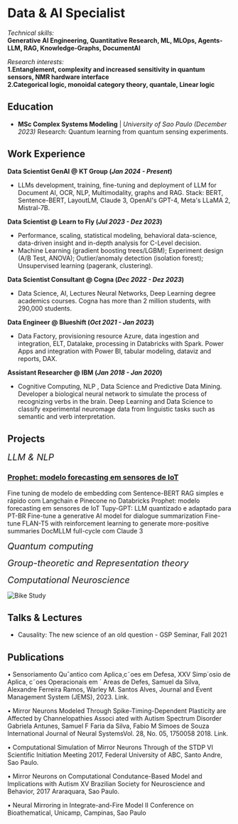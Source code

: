 # Data & AI Specialist

*Technical skills:*<br>
**Generative AI Engineering, Quantitative Research, ML, MLOps, Agents-LLM, RAG, Knowledge-Graphs, DocumentAI**

*Research interests:*<br>
**1.Entanglement, complexity and increased sensitivity in quantum sensors, NMR hardware interface**<br>
**2.Categorical logic, monoidal category theory, quantale, Linear logic**<br>

## Education
-
  **MSc Complex Systems Modeling**	| *University of Sao Paulo (_December 2023_)* Research: Quantum learning from quantum sensing experiments.
  
## Work Experience
**Data Scientist GenAI @ KT Group (_Jan 2024 - Present_)**
- LLMs development, training, fine-tuning and deployment of LLM for Document AI, OCR, NLP, Multimodality, graphs and RAG. Stack: BERT, Sentence-BERT, LayoutLM, Claude 3, OpenAI's GPT-4, Meta's LLaMA 2, Mistral-7B.
  
**Data Scientist @ Learn to Fly (_Jul 2023 - Dez 2023_)**
- Performance, scaling, statistical modeling, behavioral data-science, data-driven insight and in-depth analysis for C-Level decision.
- Machine Learning (gradient boosting trees/LGBM); Experiment design (A/B Test, ANOVA); Outlier/anomaly detection (isolation forest); Unsupervised learning (pagerank, clustering).
  
**Data Scientist Consultant @ Cogna (_Dec 2022 - Dez 2023_)**
-  Data Science, AI, Lectures Neural Networks, Deep Learning degree academics courses. Cogna has more than 2 million students, with 290,000 students.
   
**Data Engineer @ Blueshift (_Oct 2021 - Jan 2023_)**
-  Data Factory, provisioning resource Azure, data ingestion and integration, ELT, Datalake, processing in Databricks with Spark. Power Apps and integration with Power BI, tabular modeling, dataviz and reports, DAX.
  
**Assistant Researcher @ IBM (_Jan 2018 - Jan 2020_)**
- Cognitive Computing, NLP , Data Science and Predictive Data Mining. Developer a biological neural network to simulate the process of recognizing verbs in the brain. Deep Learning and Data Science to classify experimental neuromage data from linguistic tasks such as semantic and verb interpretation.


## Projects

<span style="font-size: 20px;">*LLM & NLP*</span>
### [Prophet: modelo forecasting em sensores de IoT](https://www.mdpi.com/1424-8220/22/8/3048)
Fine tuning de modelo de embedding com Sentence-BERT
RAG simples e rápido com Langchain e Pinecone no Databricks
Prophet: modelo forecasting em sensores de IoT
Tupy-GPT: LLM quantizado e adaptado para PT-BR
Fine-tune a generative AI model for dialogue summarization
Fine-tune FLAN-T5 with reinforcement learning to generate more-positive summaries
DocMLLM full-cycle com Claude 3

<span style="font-size: 20px;">*Quantum computing*</span>

<span style="font-size: 20px;">*Group-theoretic and Representation theory*</span>

<span style="font-size: 20px;">*Computational Neuroscience*</span>


![Bike Study](/assets/img/bike_study.jpeg)

## Talks & Lectures
- Causality: The new science of an old question - GSP Seminar, Fall 2021

## Publications
•  Sensoriamento Quˆantico com Aplica¸c˜oes em Defesa, XXV Simp´osio de Aplica¸ c˜oes Operacionais em ´ Areas de
 Defes, Samuel da Silva, Alexandre Ferreira Ramos, Warley M. Santos Alves, Journal and Event Management
 System (JEMS), 2023. Link.
 
 • Mirror Neurons Modeled Through Spike-Timing-Dependent Plasticity are Affected by Channelopathies Associ
ated with Autism Spectrum Disorder Gabriela Antunes, Samuel F Faria da Silva, Fabio M Simoes de Souza
International Journal of Neural SystemsVol. 28, No. 05, 1750058 2018. Link.

 • Computational Simulation of Mirror Neurons Through of the STDP VI Scientific Initiation Meeting 2017, Federal
 University of ABC, Santo Andre, Sao Paulo.
 
 • Mirror Neurons on Computational Condutance-Based Model and Implications with Autism XV Brazilian Society
 for Neuroscience and Behavior, 2017 Araraquara, Sao Paulo.
 
 • Neural Mirroring in Integrate-and-Fire Model II Conference on Bioathematical, Unicamp, Campinas, Sao Paulo
